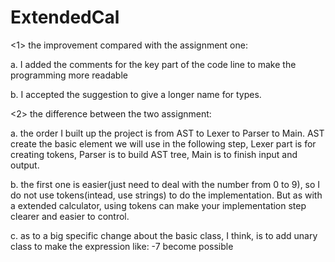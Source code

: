 # ExtendedCal
<1>  the improvement compared with the assignment one:

  a. I added the comments for the key part of the code line to make the programming more readable
  
  b. I accepted the suggestion to give a longer name for types.
  
<2> the difference between the two assignment:

  a. the order I built up the project is from AST to Lexer to Parser to Main. AST create the basic element we will use in the following step,
  Lexer part is for creating tokens, Parser is to build AST tree, Main is to finish input and output.

  b. the first one is easier(just need to deal with the number from 0 to 9), so I do not use tokens(intead, use strings) to do the implementation. But as with a extended calculator,
  using tokens can make your implementation step clearer and easier to control.
  
  c. as to a big specific change about the basic class, I think, is to add unary class to make the expression like: -7 become possible

